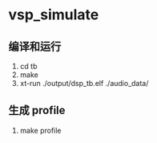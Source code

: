 # vsp_simulate #

## 编译和运行 ##
1. cd tb
2. make
3. xt-run ./output/dsp_tb.elf ./audio_data/

## 生成 profile ##
1. make profile

